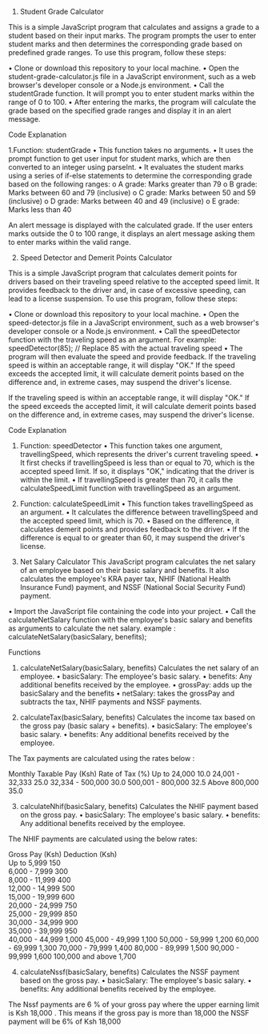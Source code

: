 1. Student Grade Calculator

This is a simple JavaScript program that calculates and assigns a grade to a student based on their input marks. The program prompts the user to enter student marks and then determines the corresponding grade based on predefined grade ranges.
To use this program, follow these steps:

•	Clone or download this repository to your local machine.
•	Open the student-grade-calculator.js file in a JavaScript environment, such as a web browser's developer console or a Node.js environment.
•	Call the studentGrade function. It will prompt you to enter student marks within the range of 0 to 100.
•	After entering the marks, the program will calculate the grade based on the specified grade ranges and display it in an alert message.


Code Explanation

1.Function: studentGrade
•	This function takes no arguments.
•	It uses the prompt function to get user input for student marks, which are then converted to an integer using parseInt.
•	It evaluates the student marks using a series of if-else statements to determine the corresponding grade based on the following ranges:
o	A grade: Marks greater than 79
o	B grade: Marks between 60 and 79 (inclusive)
o	C grade: Marks between 50 and 59 (inclusive)
o	D grade: Marks between 40 and 49 (inclusive)
o	E grade: Marks less than 40

An alert message is displayed with the calculated grade.
If the user enters marks outside the 0 to 100 range, it displays an alert message asking them to enter marks within the valid range.

2. Speed Detector and Demerit Points Calculator

This is a simple JavaScript program that calculates demerit points for drivers based on their traveling speed relative to the accepted speed limit. It provides feedback to the driver and, in case of excessive speeding, can lead to a license suspension.
To use this program, follow these steps:

•	Clone or download this repository to your local machine.
•	Open the speed-detector.js file in a JavaScript environment, such as a web browser's developer console or a Node.js environment.
•	Call the speedDetector function with the traveling speed as an argument. For example:
speedDetector(85); // Replace 85 with the actual traveling speed
•	The program will then evaluate the speed and provide feedback. If the traveling speed is within an acceptable range, it will display "OK." If the speed exceeds the accepted limit, it will calculate demerit points based on the difference and, in extreme cases, may suspend the driver's license.

If the traveling speed is within an acceptable range, it will display "OK." If the speed exceeds the accepted limit, it will calculate demerit points based on the difference and, in extreme cases, may suspend the driver's license.

Code Explanation

1. Function: speedDetector
•	This function takes one argument, travellingSpeed, which represents the driver's current traveling speed.
•	It first checks if travellingSpeed is less than or equal to 70, which is the accepted speed limit. If so, it displays "OK," indicating that the driver is within the limit.
•	If travellingSpeed is greater than 70, it calls the calculateSpeedLimit function with travellingSpeed as an argument.

2. Function: calculateSpeedLimit
•	This function takes travellingSpeed as an argument.
•	It calculates the difference between travellingSpeed and the accepted speed limit, which is 70.
•	Based on the difference, it calculates demerit points and provides feedback to the driver.
•	If the difference is equal to or greater than 60, it may suspend the driver's license.


3. Net Salary Calculator
This JavaScript program calculates the net salary of an employee based on their basic salary and benefits. It also calculates the employee's KRA payer tax, NHIF (National Health Insurance Fund) payment, and NSSF (National Social Security Fund) payment.

•	Import the JavaScript file containing the code into your project.
•	Call the calculateNetSalary function with the employee's basic salary and benefits as arguments to calculate the net salary.
      example : calculateNetSalary(basicSalary, benefits);

Functions

1. calculateNetSalary(basicSalary, benefits)
Calculates the net salary of an employee.
•	basicSalary: The employee's basic salary.
•	benefits: Any additional benefits received by the employee.
•	grossPay: adds up the basicSalary and the benefits
•	netSalary: takes the grossPay and subtracts the tax, NHIF payments and NSSF payments.




2. calculateTax(basicSalary, benefits)
Calculates the income tax based on the gross pay (basic salary + benefits).
•	basicSalary: The employee's basic salary.
•	benefits: Any additional benefits received by the employee.

The Tax payments are calculated using  the rates below :

Monthly Taxable Pay (Ksh) 		Rate of Tax (%)
Up to 24,000 	           	            10.0
24,001 - 32,333 	        	        25.0
32,334 - 500,000        	    	    30.0
500,001 - 800,000       	    	    32.5
Above 800,000           	         	35.0

3. calculateNhif(basicSalary, benefits)
Calculates the NHIF payment based on the gross pay.
•	basicSalary: The employee's basic salary.
•	benefits: Any additional benefits received by the employee.

The NHIF payments are calculated using the below rates:

Gross Pay (Ksh)	       Deduction (Ksh)	 		
Up to 5,999	            150	 		
6,000 - 7,999       	300	 		
8,000 - 11,999      	400	 		
12,000 - 14,999     	500	 		
15,000 - 19,999	        600	 		
20,000 - 24,999	        750	 		
25,000 - 29,999	        850	 		
30,000 - 34,999	        900	 		
35,000 - 39,999     	950	 	 	 
40,000 - 44,999     	1,000
45,000 - 49,999 	    1,100
50,000 - 59,999 	    1,200
60,000 - 69,999 	    1,300
70,000 - 79,999 	    1,400
80,000 - 89,999 	    1,500
90,000 - 99,999 	    1,600
100,000 and above 	    1,700



4. calculateNssf(basicSalary, benefits)
Calculates the NSSF payment based on the gross pay.
•	basicSalary: The employee's basic salary.
•	benefits: Any additional benefits received by the employee.

The Nssf payments are 6 % of your gross pay where the upper earning limit is Ksh 18,000 .
This means if the gross pay is more than 18,000 the NSSF payment will be 6% of Ksh 18,000
